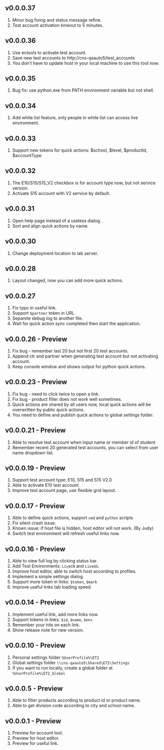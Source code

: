 ﻿## v0.0.0.37

1. Minor bug fixing and status message refine.
2. Test account activation timeout to 5 minutes.

## v0.0.0.36

1. Use ectools to activate test account.
2. Save new test accounts to http://cns-qaauto5/test_accounts
3. You don't have to update host in your local machine to use this tool now.

## v0.0.0.35

1. Bug fix: use python.exe from PATH environment variable but not shell.

## v0.0.0.34

1. Add white list feature, only people in white list can access live environment.

## v0.0.0.33

1. Support new tokens for quick actions: $school, $level, $productId, $accountType

## v0.0.0.32

1. The E10/S15/S15_V2 checkbox is for account type now, but not service version.
2. Activate S15 account with V2 service by default.

## v0.0.0.31

1. Open help page instead of a useless dialog.
2. Sort and align quick actions by name.

## v0.0.0.30

1. Change deployment location to lab server.

## v0.0.0.28

1. Layout changed, now you can add more quick actions.

## v0.0.0.27

1. Fix typo in useful link.
2. Support `$partner` token in URL.
3. Separete debug log to another file.
4. Wait for quick action sync completed then start the application.

## v0.0.0.26 - Preview

1. Fix bug - remember last 20 but not first 20 test accounts.
2. Append ctr and partner when generating test account but not activating account.
3. Keep console window and shows output for python quick actions.

## v0.0.0.23 - Preview

1. Fix bug - need to click twice to open a link.
2. Fix bug - product filter does not work well sometimes.
3. Quick actions are shared by all users now, local quick actions will be overwritten by public quick actions.
4. You need to define and publish quick actions to global settings folder.

## v0.0.0.21 - Preview

1. Able to resolve test account when input name or member id of student
2. Remember recent 20 generated test accounts, you can select from user name dropdown list.

## v0.0.0.19 - Preview

1. Support test account type: E10, S15 and S15 V2.0
2. Able to activate E10 test account.
3. Improve test account page, use flexible grid layout.

## v0.0.0.17 - Preview

1. Able to define quick actions, support `cmd` and `python` scripts
2. Fix silent crash issue.
3. Known issue: if host file is hidden, host editor will not work. (By Judy)
4. Switch test environment will refresh useful links now.

## v0.0.0.16 - Preview

1. Able to view full log by clicking status bar.
2. Add Test Environments: `LiveCN` and `LiveUS`.
3. Improve host editor, able to switch host according to profiles.
4. Implement a simple settings dialog.
5. Support more token in links: `$token`, `$mark`
6. Improve useful links tab loading speed.

## v0.0.0.14 - Preview

1. Implement useful link, add more links now.
2. Support tokens in links: `$id`, `$name`, `$env`
3. Remember your hits on each link.
4. Show release note for new version.

## v0.0.0.10 - Preview

1. Personal settings folder `%UserProfile%\ET2`
2. Global settings folder `\\cns-qaauto5\Shared\ET2\Settings`
3. If you want to run locally, create a global folder at `%UserProfile%\ET2_Global`

## v0.0.0.5 - Preview

1. Able to filter products according to product id or product name.
2. Able to get division code according to city and school name.

## v0.0.0.1 - Preview

1. Preview for account tool.
2. Preview for host editor.
3. Preview for useful link.